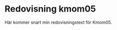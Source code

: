 ---
---
Redovisning kmom05
=========================

Här kommer snart min redovisningstext för Kmom05.

